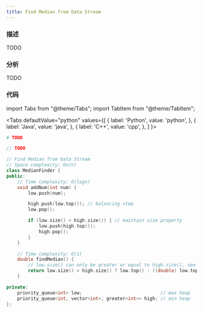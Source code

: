 ```yaml
---
title: Find Median from Data Stream
---
```


### 描述

TODO

### 分析

TODO

### 代码

import Tabs from "@theme/Tabs";
import TabItem from "@theme/TabItem";

<Tabs
defaultValue="python"
values={[
{ label: 'Python', value: 'python', },
{ label: 'Java', value: 'java', },
{ label: 'C++', value: 'cpp', },
]
}>
<TabItem value="python">

```python
# TODO
```

</TabItem>
<TabItem value="java">

```java
// TODO
```

</TabItem>
<TabItem value="cpp">

```cpp
// Find Median from Data Stream
// Space complexity: On(n)
class MedianFinder {
public:
    // Time complexity: O(logn)
    void addNum(int num) {
        low.push(num);

        high.push(low.top()); // balancing step
        low.pop();

        if (low.size() < high.size()) { // maintain size property
            low.push(high.top());
            high.pop();
        }
    }

    // Time complexity: O(1)
    double findMedian() {
        // low.size() can only be greater or equal to high.size(), see line 12
        return low.size() > high.size() ? low.top() : ((double) low.top() + high.top()) * 0.5;
    }

private:
    priority_queue<int> low;                             // max heap
    priority_queue<int, vector<int>, greater<int>> high; // min heap
};
```

</TabItem>
</Tabs>
